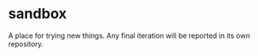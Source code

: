 # sandbox
A place for trying new things. Any final iteration will be reported in its own repository.
